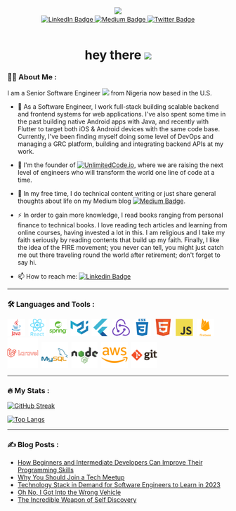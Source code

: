 <div id="header" align="center">
  
  <img src="https://media.giphy.com/media/v1.Y2lkPTc5MGI3NjExNWFiZTNmN2Q3MGRjZWQ2YzQ0ZjhiMGMzMWM2YTRlZjhjNThjZWRjZSZlcD12MV9pbnRlcm5hbF9naWZzX2dpZklkJmN0PXM/M9gbBd9nbDrOTu1Mqx/giphy.gif" width="100"/>
  
  <div id="badges">
  <a href="https://www.linkedin.com/in/cletusajibade/">
    <img src="https://img.shields.io/badge/LinkedIn-blue?style=for-the-badge&logo=linkedin&logoColor=white" alt="LinkedIn Badge"/>
  </a>
  <a href="https://medium.com/@cletusajibade">
    <img src="https://img.shields.io/badge/Medium-darkgreen?style=for-the-badge&logo=medium&logoColor=white" alt="Medium Badge"/>
  </a>
  <a href="https://twitter.com/cletusajibade">
    <img src="https://img.shields.io/badge/Twitter-blue?style=for-the-badge&logo=twitter&logoColor=white" alt="Twitter Badge"/>
  </a>
</div>
  <img src="https://komarev.com/ghpvc/?username=cletusajibade&style=flat-square&color=blue" alt=""/>
  <h1>
  hey there
  <img src="https://media.giphy.com/media/hvRJCLFzcasrR4ia7z/giphy.gif" width="30px"/>
</h1>
 <!-- <div align="center">
  <img src="https://media.giphy.com/media/dWesBcTLavkZuG35MI/giphy.gif" width="600" height="300"/>
</div>-->
  
</div>


### :man_technologist: About Me :

I am a Senior Software Engineer <img src="https://media.giphy.com/media/WUlplcMpOCEmTGBtBW/giphy.gif" width="30"> from Nigeria now based in the U.S.
- :telescope: As a Software Engineer, I work full-stack building scalable backend and frontend systems for web applications. I've also spent some time in the past building native Android apps with Java, and recently with Flutter to target both iOS & Android devices with the same code base. Currently, I've been finding myself doing some level of DevOps and managing a GRC platform, building and integrating backend APIs at my work.

- :briefcase: I'm the founder of [![UnlimitedCode.io](https://img.shields.io/badge/UnlimitedCode-00AF94?logo=internetcomputer)](https://unlimitedcode.io), where we are raising the next level of engineers who will transform the world one line of code at a time. 

- :seedling: In my free time, I do technical content writing or just share general thoughts about life on my Medium blog [![Medium Badge](https://img.shields.io/badge/Medium-darkgreen?style=flat&logo=Medium&logoColor=white)](https://cletusajibade.com).

- :zap: In order to gain more knowledge, I read books ranging from personal finance to technical books. I love reading tech articles and learning from online courses, having invested a lot in this. I am religious and I take my faith seriously by reading contents that build up my faith. Finally, I like the idea of the FIRE movement; you never can tell, you might just catch me out there traveling round the world after retirement; don't forget to say hi. 

- :mailbox: How to reach me: [![Linkedin Badge](https://img.shields.io/badge/Linkedin-blue?style=flat&logo=Linkedin&logoColor=white)](https://www.linkedin.com/in/cletusajibade/)

---

### :hammer_and_wrench: Languages and Tools :

<div>
  <img src="https://github.com/devicons/devicon/blob/master/icons/java/java-original-wordmark.svg" title="Java" alt="Java" width="40" height="40"/>&nbsp;
  <img src="https://github.com/devicons/devicon/blob/master/icons/react/react-original-wordmark.svg" title="React" alt="React" width="40" height="40"/>&nbsp;
  <img src="https://github.com/devicons/devicon/blob/master/icons/spring/spring-original-wordmark.svg" title="Spring" alt="Spring" width="40" height="40"/>&nbsp;
  <img src="https://github.com/devicons/devicon/blob/master/icons/materialui/materialui-original.svg" title="Material UI" alt="Material UI" width="40" height="40"/>&nbsp;
  <img src="https://github.com/devicons/devicon/blob/master/icons/flutter/flutter-original.svg" title="Flutter" alt="Flutter" width="40" height="40"/>&nbsp;
  <img src="https://github.com/devicons/devicon/blob/master/icons/redux/redux-original.svg" title="Redux" alt="Redux " width="40" height="40"/>&nbsp;
  <img src="https://github.com/devicons/devicon/blob/master/icons/css3/css3-plain-wordmark.svg"  title="CSS3" alt="CSS" width="40" height="40"/>&nbsp;
  <img src="https://github.com/devicons/devicon/blob/master/icons/html5/html5-original.svg" title="HTML5" alt="HTML" width="40" height="40"/>&nbsp;
  <img src="https://github.com/devicons/devicon/blob/master/icons/javascript/javascript-original.svg" title="JavaScript" alt="JavaScript" width="40" height="40"/>&nbsp;
  <img src="https://github.com/devicons/devicon/blob/master/icons/firebase/firebase-plain-wordmark.svg" title="Firebase" alt="Firebase" width="40" height="40"/>&nbsp;
  <img src="https://github.com/devicons/devicon/blob/master/icons/laravel/laravel-line-wordmark.svg" title="Laravel"  alt="Laravel" width="70" height="70"/>&nbsp;
  <img src="https://github.com/devicons/devicon/blob/master/icons/mysql/mysql-original-wordmark.svg" title="MySQL"  alt="MySQL" width="60" height="60"/>&nbsp;
  <img src="https://github.com/devicons/devicon/blob/master/icons/nodejs/nodejs-original-wordmark.svg" title="NodeJS" alt="NodeJS" width="60" height="60"/>&nbsp;
  <img src="https://github.com/devicons/devicon/blob/master/icons/amazonwebservices/amazonwebservices-plain-wordmark.svg" title="AWS" alt="AWS" width="60" height="60"/>&nbsp;
  <img src="https://github.com/devicons/devicon/blob/master/icons/git/git-original-wordmark.svg" title="Git" **alt="Git" width="60" height="60"/>
</div>

---

### :fire: My Stats :
[![GitHub Streak](http://github-readme-streak-stats.herokuapp.com?user=cletusajibade&theme=dark&background=000000)](https://git.io/streak-stats)

[![Top Langs](https://github-readme-stats.vercel.app/api/top-langs/?username=cletusajibade&layout=compact&theme=vision-friendly-dark)](https://github.com/anuraghazra/github-readme-stats)

---

### :writing_hand: Blog Posts :

<!-- BLOG-POST-LIST:START -->
- [How Beginners and Intermediate Developers Can Improve Their Programming Skills](https://cletusajibade.medium.com/how-beginners-and-intermediate-developers-can-improve-their-programming-skills-7a5534a45c89?source=rss-d79997665eb8------2)
- [Why You Should Join a Tech Meetup](https://cletusajibade.medium.com/why-you-should-join-a-tech-meetup-17879a819f40?source=rss-d79997665eb8------2)
- [Technology Stack in Demand for Software Engineers to Learn in 2023](https://cletusajibade.medium.com/technology-stack-in-demand-for-software-engineers-to-learn-in-2023-a41680861d7?source=rss-d79997665eb8------2)
- [Oh No, I Got Into the Wrong Vehicle](https://cletusajibade.medium.com/oh-no-i-got-into-the-wrong-vehicle-9ca83dca5a5a?source=rss-d79997665eb8------2)
- [The Incredible Weapon of Self Discovery](https://medium.com/nasara/the-incredible-weapon-of-self-discovery-eb8b1feddb6c?source=rss-d79997665eb8------2)
<!-- BLOG-POST-LIST:END -->

